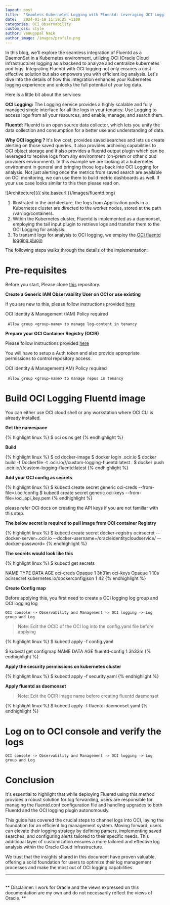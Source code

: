 ```yaml
---
layout: post
title:  "Seamless Kubernetes Logging with Fluentd: Leveraging OCI Logging as a Back-End"
date:   2024-01-18 11:59:25 +1100
categories: OCI Observability
custom_css: style
author: Venugopal Naik
author_image: /images/profile.png
---
```


In this blog, we'll explore the seamless integration of Fluentd as a DaemonSet in a Kubernetes environment, utilizing OCI (Oracle Cloud Infrastructure) logging as a backend to analyze and centralize kubernetes pod logs. Integrating Fluentd with OCI logging not only ensures a cost-effective solution but also empowers you with efficient log analysis. Let's dive into the details of how this integration enhances your Kubernetes logging experience and unlocks the full potential of your log data.

Here is a little bit about the services:

<b>OCI Logging:</b> The Logging service provides a highly scalable and fully managed single interface for all the logs in your tenancy. Use Logging to access logs from all your resources, and enable, manage, and search them.

<b>Fluentd:</b> Fluentd is an open source data collector, which lets you unify the data collection and consumption for a better use and understanding of data.

<b>Why OCI logging ?</b>
It's low cost, provides saved searches and lets us create alerting on those saved queries. It also provides archiving capabilities to OCI object storage and it also provides a fluentd output plugin which can be leveraged to receive logs from any environment (on-prem or other cloud providers environment). In this example we are looking at a kubernetes environment in general and bringing those logs back into OCI Logging for analysis. Not just alerting once the metrics from saved search are available on OCI monitoring, we can use them to build metric dashboards as well.
If your use case looks similar to this then please read on.

![Architecture]({{ site.baseurl }}/images/fluentd.png)

1. Illustrated in the architecture, the logs from Application pods in a Kubernetes cluster are directed to the worker nodes, stored at the path /var/log/containers.
2. Within the Kubernetes cluster, Fluentd is implemented as a daemonset, employing the tail input plugin to retrieve logs and transfer them to the OCI Logging for analysis.
3. To transmit logs for analysis to OCI logging, we employ the [OCI fluentd logging plugin](https://github.com/oracle/fluent-plugin-oci-logging)

The following steps walks through the details of the implementation:

# Pre-requisites

Before you start, Please clone [this](https://github.com/naikvenu/oci-fluentd-logging) repository.

<b>Create a Generic IAM Observability User on OCI or use existing</b>

If you are new to this, please follow instructions provided [here](https://docs.oracle.com/en-us/iaas/Content/Identity/users/create-user-accounts.htm)

OCI Identity & Management (IAM) Policy required 

&nbsp; `Allow group <group-name> to manage log-content in tenancy`

<b>Prepare your OCI Container Registry (OCIR)</b>

Please follow instructions provided [here](https://docs.oracle.com/en-us/iaas/Content/Registry/Concepts/registryprerequisites.htm)

You will have to setup a Auth token and also provide appropriate permissions to control repository access.

OCI Identity & Management(IAM) Policy required 

&nbsp; `Allow group <group-name> to manage repos in tenancy`

# Build OCI Logging Fluentd image

You can either use OCI cloud shell or any workstation where OCI CLI is already installed.

<b>Get the namespace</b>

{% highlight linux %}
$ oci os ns get 
{% endhighlight %}

<b>Build</b>

{% highlight linux %}
$ cd docker-image
$ docker login <region>.ocir.io
$ docker build -f Dockerfile -t <region>.ocir.io/<namespace>/<repo>/custom-logging-fluentd:latest  .
$ docker push <region>.ocir.io/<namespace>/<repo>/custom-logging-fluentd:latest 
{% endhighlight %}

<b>Add your OCI config as secrets</b>

{% highlight linux %}
$ kubectl create secret generic oci-creds --from-file=<path>/.oci/config
$ kubectl create secret generic oci-keys --from-file=<path>/oci_api_key.pem
{% endhighlight %}

please refer OCI docs on creating the API keys if you are not familiar with this step.

<b>The below secret is required to pull image from OCI container Registry</b>

{% highlight linux %}
$ kubectl create secret docker-registry ocirsecret --docker-server=<region>.ocir.io --docker-username=<namespace>/oracleidentitycloudservice/<username> --docker-password=<auth-token>
{% endhighlight %}

<b>The secrets would look like this</b>

{% highlight linux %}
$ kubectl get secrets

NAME         TYPE                             DATA   AGE
oci-creds    Opaque                           1      3h31m
oci-keys     Opaque                           1      10s
ocirsecret   kubernetes.io/dockerconfigjson   1      42
{% endhighlight %}

<b>Create Config map</b>

Before applying this, you first need to create a OCI logging log group and OCI logging log

`OCI console -> Observability and Management -> OCI logging -> Log group and Log`

> Note: Edit the OCID of the OCI log into the config.yaml file before applying

{% highlight linux %}
$ kubectl apply -f config.yaml

$ kubectl get configmap
NAME                              DATA   AGE
fluentd-config                    1      3h33m
{% endhighlight %}

<b>Apply the security permissions on kubernetes cluster</b>

{% highlight linux %}
$ kubectl apply -f security.yaml
{% endhighlight %}

<b> Apply fluentd as daemonset</b>

> Note: Edit the OCIR image name before creating fluentd daemonset

{% highlight linux %}
$ kubectl apply -f fluentd-daemonset.yaml
{% endhighlight %}

# Log on to OCI console and verify the logs

`OCI console -> Observability and Management -> OCI logging -> Log group and Log`


# Conclusion

It's essential to highlight that while deploying Fluentd using this method provides a robust solution for log forwarding, users are responsible for managing the fluentd.conf configuration file and handling upgrades to both Fluentd and the OCI logging plugin autonomously.

This guide has covered the crucial steps to channel logs into OCI, laying the foundation for an efficient log management system. Moving forward, users can elevate their logging strategy by defining parsers, implementing saved searches, and configuring alerts tailored to their specific needs. This additional layer of customization ensures a more tailored and effective log analysis within the Oracle Cloud Infrastructure.

We trust that the insights shared in this document have proven valuable, offering a solid foundation for users to optimize their log management processes and make the most out of OCI logging capabilities.

---
<br>
** Disclaimer: I work for Oracle and the views expressed on this documentation are my own and do not necessarily reflect the views of Oracle. ** 







